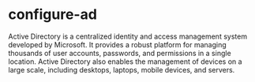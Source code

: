 # configure-ad
Active Directory is a centralized identity and access management system developed by Microsoft. It provides a robust platform for managing thousands of user accounts, passwords, and permissions in a single location. Active Directory also enables the management of devices on a large scale, including desktops, laptops, mobile devices, and servers.
